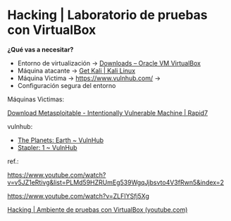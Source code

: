 # Hacking | Laboratorio de pruebas con VirtualBox

**¿Qué vas a necesitar?**

- Entorno de virtualización &rarr; [Downloads – Oracle VM VirtualBox](https://www.virtualbox.org/wiki/Downloads)
- Máquina atacante &rarr; [Get Kali | Kali Linux](https://www.kali.org/get-kali/#kali-virtual-machines)
- Máquina Victima &rarr; https://www.vulnhub.com/ &rarr;
- Configuración segura del entorno



Máquinas Victimas:

[Download Metasploitable - Intentionally Vulnerable Machine | Rapid7](https://information.rapid7.com/download-metasploitable-2017.html)

vulnhub:

- [The Planets: Earth ~ VulnHub](https://www.vulnhub.com/entry/the-planets-earth,755/)
- [Stapler: 1 ~ VulnHub](https://www.vulnhub.com/entry/stapler-1,150/)



ref.: 

https://www.youtube.com/watch?v=v5JZ1eRtivg&list=PLMd59HZRUmEg539WgqJjbsvto4V3fRwn5&index=2

https://www.youtube.com/watch?v=ZLFIYSfj5Xg

[Hacking | Ambiente de pruebas con VirtualBox (youtube.com)](https://www.youtube.com/watch?v=_mvlM3kyX8E)